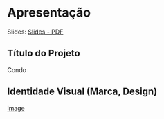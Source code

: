 # Apresentação

Slides: [Slides - PDF](docs\img\Condo.pdf) 

## Título do Projeto

Condo

## Identidade Visual (Marca, Design)

[image](docs\img\LogoCondo.2.png)